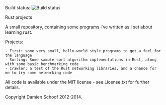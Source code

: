 Build status: ![Build status](https://travis-ci.org/am0d/rust-projects.png)

Rust projects

A small repository, containing some programs I've written as I set about learning rust.

Projects:

    - First: some very small, hello-world style programs to get a feel for the language
    - Sorting: Some sample sort algorithm implementations in Rust, along with some basic benchmarking code
    - Crawler: a test of the Rust networking libraries, and a chance for me to try some networking code

All code is available under the MIT license - see License.txt for further details.

Copyright Damien Schoof 2012-2014.
